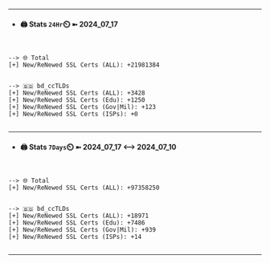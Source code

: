 

---
- #### 🖨️ **Stats** `24Hr`⏲️ ➼ 2024_07_17
```console


--> 🌐 Total
[+] New/ReNewed SSL Certs (ALL): +21981384


--> 🇧🇩 bd_ccTLDs
[+] New/ReNewed SSL Certs (ALL): +3428
[+] New/ReNewed SSL Certs (Edu): +1250
[+] New/ReNewed SSL Certs (Gov|Mil): +123
[+] New/ReNewed SSL Certs (ISPs): +0


```

---
- #### 🖨️ **Stats** `7Days`⏲️ ➼ 2024_07_17 <--> 2024_07_10
```console


--> 🌐 Total
[+] New/ReNewed SSL Certs (ALL): +97358250


--> 🇧🇩 bd_ccTLDs
[+] New/ReNewed SSL Certs (ALL): +18971
[+] New/ReNewed SSL Certs (Edu): +7486
[+] New/ReNewed SSL Certs (Gov|Mil): +939
[+] New/ReNewed SSL Certs (ISPs): +14


```

---

